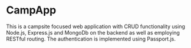 # CampApp

This is a campsite focused web application with CRUD functionality using Node.js, Express.js and MongoDb on the backend as well as employing RESTful routing. The authentication is implemented using Passport.js.

